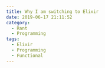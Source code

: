 ```yaml
---
title: Why I am switching to Elixir
date: 2019-06-17 21:11:52
category:
  - Rant
  - Programming
tags: 
  - Elixir
  - Programming
  - Functional
---
```

